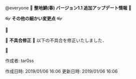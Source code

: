 @everyone 
:cherry_blossom:  **__整地鯖(春) バージョン1.1  追加アップデート情報__** :cherry_blossom:



:eyeglasses: **__その他の細かい変更点__** :eyeglasses:

:diamond_shape_with_a_dot_inside: 


:bow: **__不具合修正__** :bow: 
以下の不具合を修正いたしました．

:diamond_shape_with_a_dot_inside: 

作成者: tar0ss

作成日時: 2019/01/06 16:06
更新日時: 2019/01/06 16:06